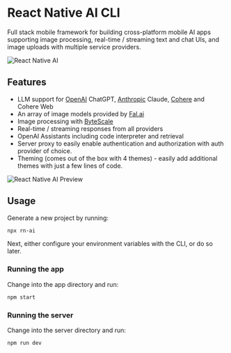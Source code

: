 # React Native AI CLI

Full stack mobile framework for building cross-platform mobile AI apps supporting image processing, real-time / streaming text and chat UIs, and image uploads with multiple service providers.

![React Native AI](https://raw.githubusercontent.com/dabit3/react-native-ai/main/rnaiheader.png?token=GHSAT0AAAAAACBYUBA6SWS42HLQGMVX6J7UZLDIQQQ)

## Features

- LLM support for [OpenAI](https://openai.com/) ChatGPT, [Anthropic](https://anthropic.com) Claude, [Cohere](https://cohere.com/) and Cohere Web
- An array of image models provided by [Fal.ai](https://www.fal.ai/)
- Image processing with [ByteScale](https://bytescale.com/)
- Real-time / streaming responses from all providers
- OpenAI Assistants including code interpreter and retrieval
- Server proxy to easily enable authentication and authorization with auth provider of choice.
- Theming (comes out of the box with 4 themes) - easily add additional themes with just a few lines of code.

![React Native AI Preview](https://raw.githubusercontent.com/dabit3/react-native-ai/main/screenzzz.png?token=GHSAT0AAAAAACBYUBA6Y53GTKQE3JVD4BK4ZLDIRHA)

## Usage

Generate a new project by running:

```sh
npx rn-ai
```

Next, either configure your environment variables with the CLI, or do so later.

### Running the app

Change into the app directory and run:

```sh
npm start
```

### Running the server

Change into the server directory and run:

```sh
npm run dev
```